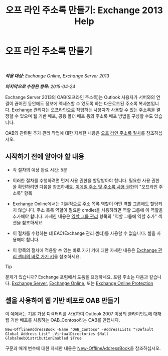 ﻿---
title: '오프 라인 주소록 만들기: Exchange 2013 Help'
TOCTitle: 오프 라인 주소록 만들기
ms:assetid: b57bb4ce-5b6e-4702-a2f8-04bf3898a861
ms:mtpsurl: https://technet.microsoft.com/ko-kr/library/Bb124339(v=EXCHG.150)
ms:contentKeyID: 50483972
ms.date: 05/22/2018
mtps_version: v=EXCHG.150
f1_keywords:
- Microsoft.Exchange.Management.SnapIn.Esm.OrganizationConfiguration.Mailbox.NewOabWizardForm.OabIntroductionWizardPage
ms.translationtype: MT
---

# 오프 라인 주소록 만들기

 

_**적용 대상:** Exchange Online, Exchange Server 2013_

_**마지막으로 수정된 항목:** 2015-04-24_

Exchange Server 2013의 OAB(오프라인 주소록)는 Outlook 사용자가 서버와의 연결이 끊어진 동안에도 정보에 액세스할 수 있도록 하는 다운로드된 주소록 복사본입니다. Exchange 관리자는 오프라인으로 작업하는 사용자가 사용할 수 있는 주소록을 결정할 수 있으며 웹 기반 배포, 공용 폴더 배포 등의 주소록 배포 방법을 구성할 수도 있습니다.

OAB와 관련된 추가 관리 작업에 대한 자세한 내용은 [오프 라인 주소록 절차](offline-address-book-procedures-exchange-2013-help.md)를 참조하십시오.

## 시작하기 전에 알아야 할 내용

  - 각 절차의 예상 완료 시간: 5분

  - 이러한 절차를 수행하려면 먼저 사용 권한을 할당받아야 합니다. 필요한 사용 권한을 확인하려면 다음을 참조하세요. [이메일 주소 및 주소록 사용 권한](email-address-and-address-book-permissions-exchange-2013-help.md)의 "오프라인 주소록" 항목

  - Exchange Online에서는 기본적으로 주소 목록 역할이 어떤 역할 그룹에도 할당되지 않습니다. 주소 목록 역할이 필요한 cmdlet을 사용하려면 역할 그룹에 이 역할을 추가해야 합니다. 자세한 내용은 [역할 그룹 관리](manage-role-groups-exchange-2013-help.md) 항목의 "역할 그룹에 역할 추가" 섹션을 참조하세요.

  - 이 절차를 수행하는 데 EAC(Exchange 관리 센터)를 사용할 수 없습니다. 셸을 사용해야 합니다.

  - 이 항목의 절차에 적용할 수 있는 바로 가기 키에 대한 자세한 내용은 [Exchange 관리 센터의 바로 가기 키](keyboard-shortcuts-in-the-exchange-admin-center-exchange-online-protection-help.md)을 참조하세요.


> [!TIP]
> 문제가 있습니까? Exchange 포럼에서 도움을 요청하세요. 포럼 주소는 다음과 같습니다. <A href="https://go.microsoft.com/fwlink/p/?linkid=60612">Exchange Server</A>, <A href="https://go.microsoft.com/fwlink/p/?linkid=267542">Exchange Online</A>, 또는 <A href="https://go.microsoft.com/fwlink/p/?linkid=285351">Exchange Online Protection</A>



## 셸을 사용하여 웹 기반 배포로 OAB 만들기

이 예에서는 기본 가상 디렉터리를 사용하여 Outlook 2007 이상의 클라이언트에 대해 웹 기반 배포를 사용하는 OAB\_Contoso라는 OAB를 만듭니다.

    New-OfflineAddressBook -Name "OAB_Contoso" -AddressLists "\Default Global Address List" -VirtualDirectories $Null -GlobalWebDistributionEnabled $True

구문과 매개 변수에 대한 자세한 내용은 [New-OfflineAddressBook](https://technet.microsoft.com/ko-kr/library/bb123692\(v=exchg.150\))을 참조하십시오.

